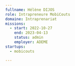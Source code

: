 ```yaml
---
fullname: Hélène DIJOS
role: Intrapreneure MobiCouts
domaine: Intraprenariat
missions:
  - start: 2022-10-27
    end: 2023-04-13
    status: admin
    employer: ADEME
startups:
  - mobicouts

---
```




